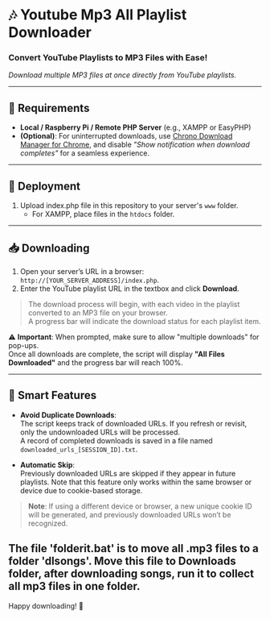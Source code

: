 # 🎶 Youtube Mp3 All Playlist Downloader

### Convert YouTube Playlists to MP3 Files with Ease!  
*Download multiple MP3 files at once directly from YouTube playlists.*

---

## 🌟 Requirements
- **Local / Raspberry Pi / Remote PHP Server** (e.g., XAMPP or EasyPHP)
- **(Optional)**: For uninterrupted downloads, use [Chrono Download Manager for Chrome](https://chrome.google.com/webstore/detail/chrono-download-manager/), and disable *"Show notification when download completes"* for a seamless experience.

---

## 🚀 Deployment
1. Upload index.php file in this repository to your server's `www` folder.  
   - For XAMPP, place files in the `htdocs` folder.
   
---

## 📥 Downloading
1. Open your server’s URL in a browser: `http://[YOUR_SERVER_ADDRESS]/index.php`.
2. Enter the YouTube playlist URL in the textbox and click **Download**.

> The download process will begin, with each video in the playlist converted to an MP3 file on your browser.  
> A progress bar will indicate the download status for each playlist item.

⚠️ **Important**: When prompted, make sure to allow "multiple downloads" for pop-ups.  
Once all downloads are complete, the script will display **"All Files Downloaded"** and the progress bar will reach 100%.

---

## 🤖 Smart Features
- **Avoid Duplicate Downloads**:  
  The script keeps track of downloaded URLs. If you refresh or revisit, only the undownloaded URLs will be processed.  
  A record of completed downloads is saved in a file named `downloaded_urls_[SESSION_ID].txt`.

- **Automatic Skip**:  
  Previously downloaded URLs are skipped if they appear in future playlists. Note that this feature only works within the same browser or device due to cookie-based storage.

> **Note**: If using a different device or browser, a new unique cookie ID will be generated, and previously downloaded URLs won’t be recognized.

**The file 'folderit.bat' is to move all .mp3 files to a folder 'dlsongs'. Move this file to Downloads folder, after downloading songs, run it to collect all mp3 files in one folder.**
---

Happy downloading! 🎉
